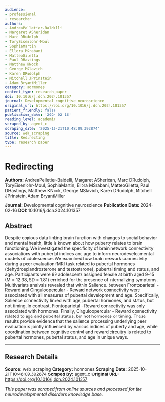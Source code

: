```yaml
---
audience:
- professional
- researcher
authors:
- AndreaPelletier-Baldelli
- Margaret ASheridan
- Marc DRudolph
- ToryEisenlohr-Moul
- SophiaMartin
- Ellora MSrabani
- MatteoGiletta
- Paul DHastings
- Matthew KNock
- George MSlavich
- Karen DRudolph
- Mitchell JPrinstein
- Adam BryantMiller
category: hormones
content_type: research_paper
doi: 10.1016/j.dcn.2024.101357
journal: Developmental cognitive neuroscience
original_url: https://doi.org/10.1016/j.dcn.2024.101357
patient_friendly: false
publication_date: '2024-02-16'
reading_level: academic
scraped_by: agent_c
scraping_date: '2025-10-21T10:48:09.392874'
source: web_scraping
title: Redirecting
type: research_paper
---
```

# Redirecting

**Authors:** AndreaPelletier-Baldelli, Margaret ASheridan, Marc DRudolph, ToryEisenlohr-Moul, SophiaMartin, Ellora MSrabani, MatteoGiletta, Paul DHastings, Matthew KNock, George MSlavich, Karen DRudolph, Mitchell JPrinstein, Adam BryantMiller

**Journal:** Developmental cognitive neuroscience
**Publication Date:** 2024-02-16
**DOI:** 10.1016/j.dcn.2024.101357

## Abstract

Despite copious data linking brain function with changes to social behavior and mental health, little is known about how puberty relates to brain functioning. We investigated the specificity of brain network connectivity associations with pubertal indices and age to inform neurodevelopmental models of adolescence. We examined how brain network connectivity during a peer evaluation fMRI task related to pubertal hormones (dehydroepiandrosterone and testosterone), pubertal timing and status, and age. Participants were 99 adolescents assigned female at birth aged 9-15 (M = 12.38, SD = 1.81) enriched for the presence of internalizing symptoms. Multivariate analysis revealed that within Salience, between Frontoparietal - Reward and Cinguloopercular - Reward network connectivity were associated with all measures of pubertal development and age. Specifically, Salience connectivity linked with age, pubertal hormones, and status, but not timing. In contrast, Frontoparietal - Reward connectivity was only associated with hormones. Finally, Cinguloopercular - Reward connectivity related to age and pubertal status, but not hormones or timing. These results provide evidence that the salience processing underlying peer evaluation is jointly influenced by various indices of puberty and age, while coordination between cognitive control and reward circuitry is related to pubertal hormones, pubertal status, and age in unique ways.

---

## Research Details

**Source:** web_scraping
**Category:** hormones
**Scraping Date:** 2025-10-21T10:48:09.392874
**Scraped By:** agent_c
**Original URL:** https://doi.org/10.1016/j.dcn.2024.101357

*This paper was scraped from online sources and processed for the neurodevelopmental disorders knowledge base.*